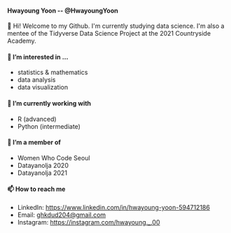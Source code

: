 #### Hwayoung Yoon -- @HwayoungYoon
👋 Hi! Welcome to my Github. I'm currently studying data science. I'm also a mentee of the Tidyverse Data Science Project at the 2021 Countryside Academy.

#### 👀 I’m interested in ...
* statistics & mathematics
* data analysis
* data visualization

#### 🌱 I’m currently working with
* R (advanced)
* Python (intermediate)

#### 💞️ I’m a member of
* Women Who Code Seoul
* Datayanolja 2020
* Datayanolja 2021

####  📫 How to reach me
* LinkedIn: https://www.linkedin.com/in/hwayoung-yoon-594712186
* Email: ghkdud204@gmail.com
* Instagram: https://instagram.com/hwayoung._.00

<!---
HwayoungYoon/HwayoungYoon is a ✨ special ✨ repository because its `README.md` (this file) appears on your GitHub profile.
You can click the Preview link to take a look at your changes.
--->
